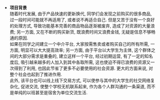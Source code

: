 * **项目背景**</br>
随着时代发展, 由于产品快速的更新换代, 同学们会发现之前购买的很多商品, 过一段时间可能就不再适用了, 或者说不再适合自己. 但是又苦于没有一个良好的处理方式, 导致功能基本完善的商品物品逐渐被废弃, 造成了对资源的大量浪费; 另一方面, 又在不断的购买新货, 既浪费时间又浪费金钱, 无疑是信息不够畅通的原因. </br>
如果在同学之间建立一个中介平台, 大家按需售卖或者购买自己的所有所需, 一方面, 明显可以大大提高效率; 另一方面, 由于平台以大学生为主体, 这个群体之间的大部分需求是重叠的, 建立这样一个平台, 经过初期运营, 有了一定的知名度后, 吸引越来越多的人加入到其中各取所需, 这也使迫不得已浪费的资源又一次得到了利用, 也因此节省了更多不必要使用的社会资源. 更大的方面来说, 对整个社会也起到了推进作用. </br>
此外, 该平台也可以线上线下交易方式, 可以使参与其中的大学生的社交网络复杂化, 促进交流, 使整个学校无机联系起来, 作为各个人群沟通的一条渠道, 而不是单纯的以班甚至是宿舍为单位交流生活. </br>
